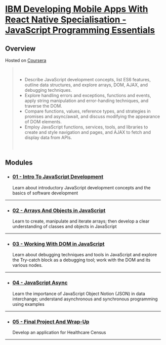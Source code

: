 # [IBM Developing Mobile Apps With React Native Specialisation - JavaScript Programming Essentials](https://www.coursera.org/learn/javascript-programming-essentials?specialization=developing-mobile-apps-with-react-native#outcomes)

## Overview

Hosted on [Coursera](https://www.coursera.org/)

> <br/>
>
> * Describe JavaScript development concepts, list ES6 features, outline data structures, and explore arrays, DOM, AJAX, and debugging techniques.
> * Explore handling errors and exceptions, functions and events, apply string manipulation and error-handing techniques, and traverse the DOM.
> * Compare functions, values, reference types, and strategies in promises and async/await, and discuss modifying the appearance of DOM elements.
> * Employ JavaScript functions, services, tools, and libraries to create and style navigation and pages, and AJAX to fetch and display data from APIs.
>
><br/>

## Modules

* ### [01 - Intro To JavaScript Development](./01-IntoToJavaScriptDevelopment/)
     Learn about introductory JavaScript development concepts and the basics of software development

<hr/>

* ### [02 - Arrays And Objects in JavaScript](./02-ArraysAndObjectsinJavaScript/)
    Learn to create, manipulate and iterate arrays; then develop a clear  understanding of classes and objects in JavaScript

<hr/>

* ### [03 - Working With DOM in JavaScript](./03-WorkingWithDOMInJavaScript/d)
    Learn about debugging techniques and tools in JavaScript and explore the Try-catch block as a debugging tool; work with the DOM and its various nodes.

<hr/>

* ### [04 - JavaScript Async](./04-JavascriptAsync/d)
    Learn the importance of JavaScript Object Notion (JSON) in data interchange; understand asynchronous and synchronous programming using examples

<hr/>

* ### [05 - Final Project And Wrap-Up](./05-FinalProjectAndWrapUp/)
    Develop an application for Healthcare Census


<hr/>
